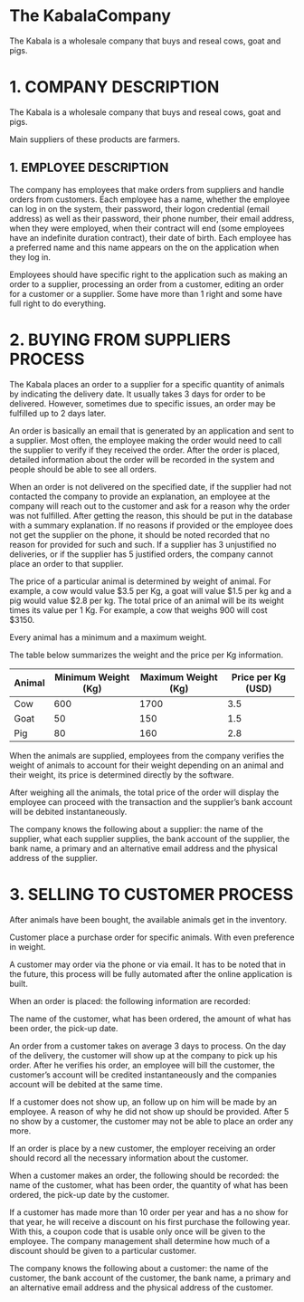 # The KabalaCompany
The Kabala is a wholesale company that buys and reseal cows, goat and pigs.
# 1.   COMPANY DESCRIPTION

The Kabala is a wholesale company that buys and reseal cows, goat and pigs.

Main suppliers of these products are farmers.

 

## 1.   EMPLOYEE DESCRIPTION

The company has employees that make orders from suppliers and handle orders from customers. Each employee has a name, whether the employee can log in on the system, their password, their logon credential (email address) as well as their password, their phone number, their email address, when they were employed, when their contract will end (some employees have an indefinite duration contract), their date of birth. Each employee has a preferred name and this name appears on the on the application when they log in. 

Employees should have specific right to the application such as making an order to a supplier, processing an order from a customer, editing an order for a customer or a supplier. Some have more than 1 right and some have full right to do everything.

# 2.   BUYING FROM SUPPLIERS PROCESS

The Kabala places an order to a supplier for a specific quantity of animals by indicating the delivery date. It usually takes 3 days for order to be delivered. However, sometimes due to specific issues, an order may be fulfilled up to 2 days later. 

An order is basically an email that is generated by an application and sent to a supplier. Most often, the employee making the order would need to call the supplier to verify if they received the order. After the order is placed, detailed information about the order will be recorded in the system and people should be able to see all orders. 

When an order is not delivered on the specified date, if the supplier had not contacted the company to provide an explanation, an employee at the company will reach out to the customer and ask for a reason why the order was not fulfilled. After getting the reason, this should be put in the database with a summary explanation. If no reasons if provided or the employee does not get the supplier on the phone, it should be noted recorded that no reason for provided for such and such. If a supplier has 3 unjustified no deliveries, or if the supplier has 5 justified orders, the company cannot place an order to that supplier. 

The price of a particular animal is determined by weight of animal. For example, a cow would value $3.5 per Kg, a goat will value $1.5 per kg and a pig would value $2.8 per kg. The total price of an animal will be its weight times its value per 1 Kg. For example, a cow that weighs 900 will cost $3150.

Every animal has a minimum and a maximum weight. 

The table below summarizes the weight and the price per Kg information. 

  

| Animal | Minimum Weight (Kg) | Maximum Weight (Kg) | Price per Kg (USD) |
| ------ | ------------------- | ------------------- | ------------------ |
| Cow    | 600                 | 1700                | 3.5                |
| Goat   | 50                  | 150                 | 1.5                |
| Pig    | 80                  | 160                 | 2.8                |

 

When the animals are supplied, employees from the company verifies the weight of animals to account for their weight depending on an animal and their weight, its price is determined directly by the software.

After weighing all the animals, the total price of the order will display the employee can proceed with the transaction and the supplier’s bank account will be debited instantaneously. 

The company knows the following about a supplier:  the name of the supplier, what each supplier supplies, the bank account of the supplier, the bank name, a primary and an alternative email address and the physical address of the supplier.

 

# 3.   SELLING TO CUSTOMER PROCESS

After animals have been bought, the available animals get in the inventory. 

Customer place a purchase order for specific animals. With even preference in weight. 

A customer may order via the phone or via email. It has to be noted that in the future, this process will be fully automated after the online application is built. 

When an order is placed: the following information are recorded: 

The name of the customer, what has been ordered, the amount of what has been order, the pick-up date. 

An order from a customer takes on average 3 days to process. On the day of the delivery, the customer will show up at the company to pick up his order. After he verifies his order, an employee will bill the customer, the customer’s account will be credited instantaneously and the companies account will be debited at the same time. 

If a customer does not show up, an follow up on him will be made by an employee. A reason of why he did not show up should be provided. After 5 no show by a customer, the customer may not be able to place an order any more. 

If an order is place by a new customer, the employer receiving an order should record all the necessary information about the customer.

When a customer makes an order, the following should be recorded: the name of the customer, what has been order, the quantity of what has been ordered, the pick-up date by the customer.  

If a customer has made more than 10 order per year and has a no show for that year, he will receive a discount on his first purchase the following year. With this, a coupon code that is usable only once will be given to the employee. The company management shall determine how much of a discount should be given to a particular customer.

The company knows the following about a customer: the name of the customer, the bank account of the customer, the bank name, a primary and an alternative email address and the physical address of the customer.
